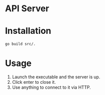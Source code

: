 # API Server 

# Installation
`go build src/.`

# Usage
1. Launch the executable and the server is up.
2. Click enter to close it.
3. Use anything to connect to it via HTTP.